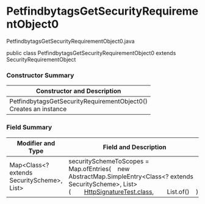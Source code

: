 # PetfindbytagsGetSecurityRequirementObject0
PetfindbytagsGetSecurityRequirementObject0.java

public class PetfindbytagsGetSecurityRequirementObject0
extends SecurityRequirementObject

### Constructor Summary
| Constructor and Description |
| --------------------------- |
| PetfindbytagsGetSecurityRequirementObject0()<br>Creates an instance |

### Field Summary
| Modifier and Type | Field and Description |
| ----------------- | --------------------- |
| Map<Class<? extends SecurityScheme>, List<String>> | securitySchemeToScopes = Map.ofEntries(&nbsp;&nbsp;&nbsp;&nbsp;new AbstractMap.SimpleEntry<Class<? extends SecurityScheme>, List<String>>(&nbsp;&nbsp;&nbsp;&nbsp;&nbsp;&nbsp;&nbsp;&nbsp;[HttpSignatureTest.class](../../../../components/securityschemes/HttpSignatureTest.md),&nbsp;&nbsp;&nbsp;&nbsp;&nbsp;&nbsp;&nbsp;&nbsp;List.of()&nbsp;&nbsp;&nbsp;&nbsp;)) |
